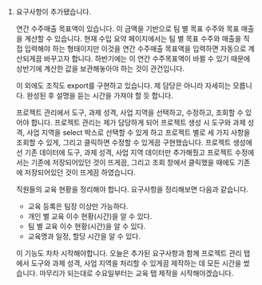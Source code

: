 1. 요구사항이 추가됐습니다.

   연간 수주매출 목표액이 있습니다. 이 금액을 기반으로 팀 별 목표 수주와 목표 매출을 계산할 수 있습니다. 현재 수입 요약 페이지에서는 팀 별 목표 수주와 매출을 직접 입력해야 하는 형태이지만 이것을 연간 수주매출 목표액을 입력하면 자동으로 계산되게끔 바꾸고자 합니다. 하반기에는 이 연간 수주목표액이 바뀔 수 있기 때문에 상반기에 계산한 값을 보관해놓아야 하는 것이 관건입니다. 

   이 외에도 조직도 export를 구현하고 있습니다. 제 담당은 아니라 자세히는 모릅니다. 완성된 후 설명을 듣는 시간을 가져야 할 듯 합니다.  
   
   프로젝트 관리에서 도구, 과제 성격, 사업 지역을 선택하고, 수정하고, 조회할 수 있어야 합니다. 프로젝트 관리는 제가 담당하게 되어 프로젝트 생성 시 도구와 과제 성격, 사업 지역을 select 박스로 선택할 수 있게 하고 프로젝트 별로 세 가지 사항을 조회할 수 있게, 그리고 클릭하면 수정할 수 있게끔 구현했습니다. 프로젝트 생성에선 기존 데이터에 도구, 과제 성격, 사업 지역 데이터만 추가해줬고 프로젝트 수정에서는 기존에 저장되어있던 것이 뜨게끔, 그리고 조회 창에서 클릭했을 때에도 기존에 저장되어있던 것이 뜨게끔 하였습니다.  
   
   직원들의 교육 현황을 정리해야 합니다. 요구사항을 정리해보면 다음과 같습니다. 
   
   - 교육 등록은 팀장 이상만 가능하다.
   - 개인 별 교육 이수 현황(시간)을 알 수 있다.
   - 팀 별 교육 이수 현황(시간)을 알 수 있다.
   - 교육명과 일정, 할당 시간을 알 수 있다.
   
   이 기능도 차차 시작해야합니다. 오늘은 추가된 요구사항과 함께 프로젝트 관리 탭에서 도구와 과제 성격, 사업 지역을 처리할 수 있게끔 제작하는 데 모든 시간을 썼습니다. 마무리가 되는대로 수요일부터는 교육 탭 제작을 시작해야겠습니다.

